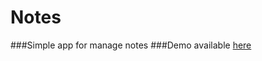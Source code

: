 # Notes

###Simple app for manage notes
###Demo available [here](http://bgnorlov.github.io/NewNotes4/)
